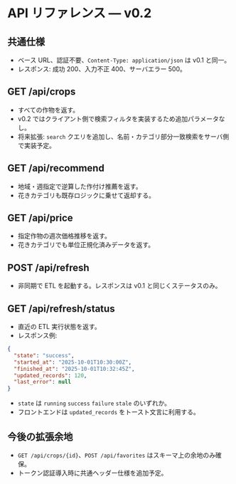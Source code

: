 # API リファレンス — v0.2

## 共通仕様
- ベース URL、認証不要、`Content-Type: application/json` は v0.1 と同一。
- レスポンス: 成功 200、入力不正 400、サーバエラー 500。

## GET /api/crops
- すべての作物を返す。
- v0.2 ではクライアント側で検索フィルタを実装するため追加パラメータなし。
- 将来拡張: `search` クエリを追加し、名前・カテゴリ部分一致検索をサーバ側で実装予定。

## GET /api/recommend
- 地域・週指定で逆算した作付け推薦を返す。
- 花きカテゴリも既存ロジックに乗せて返却する。

## GET /api/price
- 指定作物の週次価格推移を返す。
- 花きカテゴリでも単位正規化済みデータを返す。

## POST /api/refresh
- 非同期で ETL を起動する。レスポンスは v0.1 と同じくステータスのみ。

## GET /api/refresh/status
- 直近の ETL 実行状態を返す。
- レスポンス例:
```json
{
  "state": "success",
  "started_at": "2025-10-01T10:30:00Z",
  "finished_at": "2025-10-01T10:32:45Z",
  "updated_records": 120,
  "last_error": null
}
```
- `state` は `running` `success` `failure` `stale` のいずれか。
- フロントエンドは `updated_records` をトースト文言に利用する。

## 今後の拡張余地
- `GET /api/crops/{id}`、`POST /api/favorites` はスキーマ上の余地のみ確保。
- トークン認証導入時に共通ヘッダー仕様を追加予定。
